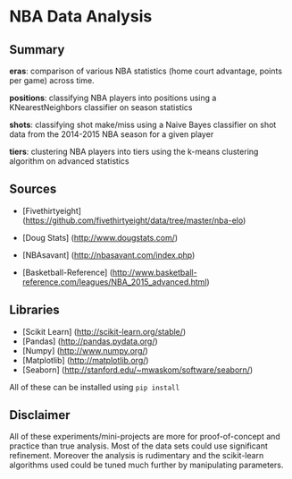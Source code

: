 NBA Data Analysis
===============

Summary
-------------------
**eras**: comparison of various NBA statistics (home court advantage, points per game) across time.

**positions**: classifying NBA players into positions using a KNearestNeighbors classifier on season statistics

**shots**: classifying shot make/miss using a Naive Bayes classifier on shot data from the 2014-2015 NBA season for a given player

**tiers**: clustering NBA players into tiers using the k-means clustering algorithm on advanced statistics


Sources
-------------------
* [Fivethirtyeight] (https://github.com/fivethirtyeight/data/tree/master/nba-elo)

* [Doug Stats] (http://www.dougstats.com/)

* [NBAsavant] (http://nbasavant.com/index.php)

* [Basketball-Reference] (http://www.basketball-reference.com/leagues/NBA_2015_advanced.html)


Libraries
-------------------

* [Scikit Learn] (http://scikit-learn.org/stable/)
* [Pandas] (http://pandas.pydata.org/)
* [Numpy] (http://www.numpy.org/)
* [Matplotlib] (http://matplotlib.org/)
* [Seaborn] (http://stanford.edu/~mwaskom/software/seaborn/)

All of these can be installed using `pip install`


Disclaimer
-------------------

All of these experiments/mini-projects are more for proof-of-concept and practice than true analysis. Most of the data sets could use significant refinement. Moreover the analysis is rudimentary and the scikit-learn algorithms used could be tuned much further by manipulating parameters.

